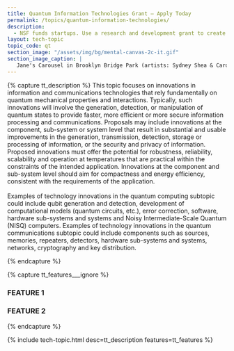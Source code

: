 ```yaml
---
title: Quantum Information Technologies Grant – Apply Today
permalink: /topics/quantum-information-technologies/
description:
  - NSF funds startups. Use a research and development grant to create quantum information technologies.
layout: tech-topic
topic_code: qt
section_image: "/assets/img/bg/mental-canvas-2c-it.gif"
section_image_caption: |
   Jane's Carousel in Brooklyn Bridge Park (artists: Sydney Shea & Carol Hsiung for drawing, and Joel Artista for mural) made possible by Mental Canvas LLC, the first to translate hand illustrations into 3D.
---
```

{% capture tt_description %}
This topic focuses on innovations in information and communications technologies that rely fundamentally on quantum mechanical properties and interactions. Typically, such innovations will involve the generation, detection, or manipulation of quantum states to provide faster, more efficient or more secure information processing and communications. Proposals may include innovations at the component, sub-system or system level that result in substantial and usable improvements in the generation, transmission, detection, storage or processing of information, or the security and privacy of information. Proposed innovations must offer the potential for robustness, reliability, scalability and operation at temperatures that are practical within the constraints of the intended application. Innovations at the component and sub-system level should aim for compactness and energy efficiency, consistent with the requirements of the application.<br><br> 
Examples of technology innovations in the quantum computing subtopic could include qubit generation and detection, development of computational models (quantum circuits, etc.), error correction, software, hardware sub-systems and systems and Noisy Intermediate-Scale Quantum (NISQ) computers. Examples of technology innovations in the quantum communications subtopic could include components such as sources, memories, repeaters, detectors, hardware sub-systems and systems, networks, cryptography and key distribution.

{% endcapture %}

{% capture tt_features___ignore %}
<div class="usa-section usa-content usa-grid">
  <h3>FEATURE 1</h3>
</div>
<div class="background-light-blue">
  <div class="usa-section usa-content usa-grid">
    <h3>FEATURE 2</h3>
  </div>
</div>
{% endcapture %}

{% include tech-topic.html desc=tt_description features=tt_features %}
